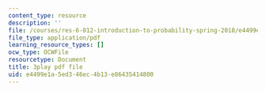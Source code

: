 ```yaml
---
content_type: resource
description: ''
file: /courses/res-6-012-introduction-to-probability-spring-2018/e4499e1a5ed346ec4b13e86435414800_UwwqPwp16_0.pdf
file_type: application/pdf
learning_resource_types: []
ocw_type: OCWFile
resourcetype: Document
title: 3play pdf file
uid: e4499e1a-5ed3-46ec-4b13-e86435414800
---
```

